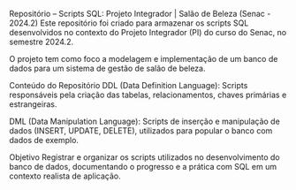 Repositório – Scripts SQL: Projeto Integrador | Salão de Beleza (Senac - 2024.2)
Este repositório foi criado para armazenar os scripts SQL desenvolvidos no contexto do Projeto Integrador (PI) do curso do Senac, no semestre 2024.2.

O projeto tem como foco a modelagem e implementação de um banco de dados para um sistema de gestão de salão de beleza.

Conteúdo do Repositório
DDL (Data Definition Language):
Scripts responsáveis pela criação das tabelas, relacionamentos, chaves primárias e estrangeiras.

DML (Data Manipulation Language):
Scripts de inserção e manipulação de dados (INSERT, UPDATE, DELETE), utilizados para popular o banco com dados de exemplo.

Objetivo
Registrar e organizar os scripts utilizados no desenvolvimento do banco de dados, documentando o progresso e a prática com SQL em um contexto realista de aplicação.
